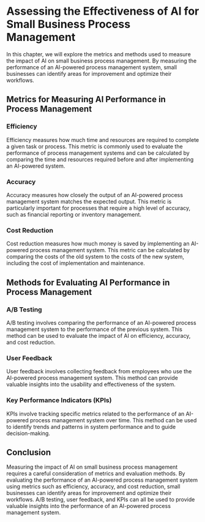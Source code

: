 Assessing the Effectiveness of AI for Small Business Process Management
=========================================================================================================================================

In this chapter, we will explore the metrics and methods used to measure the impact of AI on small business process management. By measuring the performance of an AI-powered process management system, small businesses can identify areas for improvement and optimize their workflows.

Metrics for Measuring AI Performance in Process Management
----------------------------------------------------------

### Efficiency

Efficiency measures how much time and resources are required to complete a given task or process. This metric is commonly used to evaluate the performance of process management systems and can be calculated by comparing the time and resources required before and after implementing an AI-powered system.

### Accuracy

Accuracy measures how closely the output of an AI-powered process management system matches the expected output. This metric is particularly important for processes that require a high level of accuracy, such as financial reporting or inventory management.

### Cost Reduction

Cost reduction measures how much money is saved by implementing an AI-powered process management system. This metric can be calculated by comparing the costs of the old system to the costs of the new system, including the cost of implementation and maintenance.

Methods for Evaluating AI Performance in Process Management
-----------------------------------------------------------

### A/B Testing

A/B testing involves comparing the performance of an AI-powered process management system to the performance of the previous system. This method can be used to evaluate the impact of AI on efficiency, accuracy, and cost reduction.

### User Feedback

User feedback involves collecting feedback from employees who use the AI-powered process management system. This method can provide valuable insights into the usability and effectiveness of the system.

### Key Performance Indicators (KPIs)

KPIs involve tracking specific metrics related to the performance of an AI-powered process management system over time. This method can be used to identify trends and patterns in system performance and to guide decision-making.

Conclusion
----------

Measuring the impact of AI on small business process management requires a careful consideration of metrics and evaluation methods. By evaluating the performance of an AI-powered process management system using metrics such as efficiency, accuracy, and cost reduction, small businesses can identify areas for improvement and optimize their workflows. A/B testing, user feedback, and KPIs can all be used to provide valuable insights into the performance of an AI-powered process management system.
